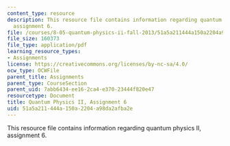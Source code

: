 ```yaml
---
content_type: resource
description: This resource file contains information regarding quantum physics II,
  assignment 6.
file: /courses/8-05-quantum-physics-ii-fall-2013/51a5a211444a150a2204a98da2afba2e_MIT8_05F13_ps6.pdf
file_size: 160373
file_type: application/pdf
learning_resource_types:
- Assignments
license: https://creativecommons.org/licenses/by-nc-sa/4.0/
ocw_type: OCWFile
parent_title: Assignments
parent_type: CourseSection
parent_uid: 7abb6434-ee16-2ca4-e370-23444f820e47
resourcetype: Document
title: Quantum Physics II, Assignment 6
uid: 51a5a211-444a-150a-2204-a98da2afba2e
---
```

This resource file contains information regarding quantum physics II, assignment 6.